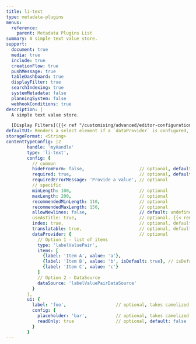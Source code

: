 ```yaml
---
title: li-text
type: metadata-plugins
menus:
  reference:
    parent: Metadata Plugins List
summary: A simple text value store.
support:
  document: true
  media: true
  include: true
  creationFlow: true
  pushMessage: true
  tableDashboard: true
  displayFilter: true
  searchIndexing: true
  systemMetadata: false
  planningSystem: false
  webhookConditions: true
description: |
  A simple text value store.

  [Display Filters]({{< ref "/customising/advanced/editor-configuration/display-filter#metadata-filters" >}}) support {{< added-in "release-2023-09" >}}
defaultUI: Renders a select element if a `dataProvider` is configured, otherwise renders an autogrowing reasonably sized textarea.
storageFormat: <String>
contentTypeConfig: |2
        handle: 'myHandle'
        type: 'li-text',
        config: {
          // common
          hideFromForm: false,                     // optional, default: false
          required: true,                          // optional, default: false
          requiredErrorMessage: 'Provide a value', // optional
          // specific
          minLength: 100,                          // optional
          maxLength: 200,                          // optional
          recommendedMinLength: 110,               // optional
          recommendedMaxLength: 150,               // optional
          allowNewlines: false,                    // default: undefined, validated if set. Effect on ui: newlines are stripped uf not true and ui.config.rows is undefined and ui.component is not liMetaTextareaForm
          useAsTitle: true,                        // optional. {{< removed-in "release-2023-07" >}}, migrate to `displayTitlePattern`
          index: true,                             // optional, default: false. {{< added-in "release-2023-07" >}}
          translatable: true,                      // optional, default: false, translations are only supported for data-record and mediaLibrary
          dataProvider: {                          // optional
            // Option 1 - list of items
            type: 'labelValuePair',
            items: [
              {label: 'Item A', value: 'a'},
              {label: 'Item B', value: 'b', isDefault: true}, // isDefault sets the value if document opened the first time
              {label: 'Item C', value: 'c'}
            ]
            // Option 2 - DataSource
            dataSource: 'labelValuePairDataSource'
          }
        },
        ui: {
          label: 'foo',                   // optional, takes camelized name otherwise
          config: {
            placeholder: 'bar',           // optional, takes camelized name otherwise
            readOnly: true                // optional, default: false
          }
        }
---
```

